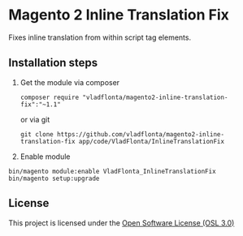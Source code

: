 # Magento 2 Inline Translation Fix

Fixes inline translation from within script tag elements.

## Installation steps

1. Get the module via composer
   ```
   composer require "vladflonta/magento2-inline-translation-fix":"~1.1"
   ```

   or via git 
   ```
   git clone https://github.com/vladflonta/magento2-inline-translation-fix app/code/VladFlonta/InlineTranslationFix
   ```

2. Enable module

```
bin/magento module:enable VladFlonta_InlineTranslationFix
bin/magento setup:upgrade
```

## License

This project is licensed under the [Open Software License (OSL 3.0)](http://opensource.org/licenses/osl-3.0.php)
